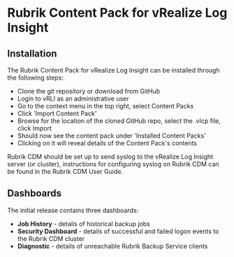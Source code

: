 # Rubrik Content Pack for vRealize Log Insight

## Installation

The Rubrik Content Pack for vRealize Log Insight can be installed through the following steps:

* Clone the git repository or download from GitHub
* Login to vRLI as an administrative user
* Go to the context menu in the top right, select Content Packs
* Click 'Import Content Pack'
* Browse for the location of the cloned GitHub repo, select the .vlcp file, click Import
* Should now see the content pack under 'Installed Content Packs'
* Clicking on it will reveal details of the Content Pack's contents

Rubrik CDM should be set up to send syslog to the vRealize Log Insight server (or cluster), instructions for configuring syslog on Rubrik CDM can be found in the Rubrik CDM User Guide.

## Dashboards

The initial release contains three dashboards:

* **Job History** - details of historical backup jobs
* **Security Dashboard** - details of successful and failed logon events to the Rubrik CDM cluster
* **Diagnostic** - details of unreachable Rubrik Backup Service clients
